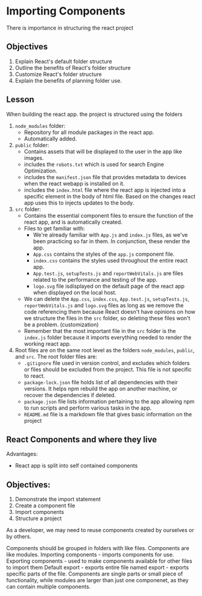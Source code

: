 # Importing Components
There is importance in structuring the react project

## Objectives

1. Explain React's default folder structure
2. Outline the benefits of React's folder structure
3. Customize React's folder structure
4. Explain the benefits of planning folder use.

## Lesson

When building the react app. the project is structured using the folders 
1. `node_modules` folder: 
    - Repository for all module packages in the react app. 
    - Automatically added. 
3. `public` folder: 
    - Contains assets that will be displayed to the user in the app like images.
    - includes the `robots.txt` which is used for search Engine Optimization.
    - includes the `manifest.json` file that provides metadata to devices when the react webapp is installed on it.
    - includes the `index.html` file where the react app is injected into a specific element in the body of html file. Based on the changes react app uses this to injects updates to the body. 
4. `src` folder: 
    - Contains the essential component files to ensure the function of the react app, and is automatically created.
    - Files to get familiar with:
      - We're already familiar with `App.js` and `index.js` files, as we've been practicing so far in them. In conjunction, these render the app.
      - `App.css` contains the styles of the `app.js` component file.
      - `index.css` contains the styles used throughout the entire react app.
      - `App.test.js`, `setupTests.js` and `reportWebVitals.js` are files related to the performance and testing of the app.
      - `logo.svg` file isdisplayed on the default page of the react app when displayed on the local host.
    - We can delete the `App.css`, `index.css`, `App.test.js`, `setupTests.js`, `reportWebVitals.js` and `logo.svg` files as long as we remove the code referencing them because React doesn't have opinions on how we structure the files in the `src` folder, so deleting these files won't be a problem. (customization)
    - Remember that the most important file in the `src` folder is the `index.js` folder because it imports everything needed to render the working react app.
5. Root files are on the same root level as the folders `node_modules`, `public`, and `src`. The root folder files are:
    - `.gitignore` file used in version control, and excludes which folders or files should be excluded from the project. This file is not specific to react.
    - `package-lock.json` file holds list of all dependencies with their versions. It helps npm rebuild the app on another machine, or recover the dependencies if deleted. 
    - `package.json` file lists information pertaining to the app allowing npm to run scripts and perform various tasks in the app.
    - `README.md` file is a markdown file that gives basic information on the project


## React Components and where they live
Advantages:
  - React app is split into self contained components

## Objectives:
1. Demonstrate the import statement
2. Create a component file
3. Import components
4. Structure a project

As a developer, we may need to reuse components created by ourselves or by others.

Components should be grouped in folders with like files. Components are like modules.
Importing components - imports components for use.
Exporting components - used to make components available for other files to import them
  Default export - exports entire file
  named export - exports specific parts of the file. 
Components are single parts or small piece of functionality, while modules are larger than just one componenet, as they can contain multiple components.

## 